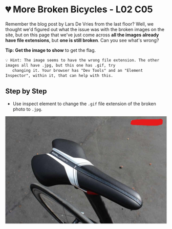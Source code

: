 # 💔 More Broken Bicycles - L02 C05

Remember the blog post by Lars De Vries from the last floor? Well, we thought we'd figured out what the issue was with the broken images on the site, but on this page that we've just come across **all the images already have file extensions**, but **one is still broken**. Can you see what's wrong?

**Tip:** **Get the image to show** to get the flag.

```
💡 Hint: The image seems to have the wrong file extension. The other images all have .jpg, but this one has .gif, try
   changing it. Your browser has "Dev Tools" and an "Element Inspector", within it, that can help with this.
```

## Step by Step

- Use inspect element to change the `.gif` file extension of the broken photo to `.jpg`.

![image of the correct photo](/assets/morebrokenbicycles1.jpg)
